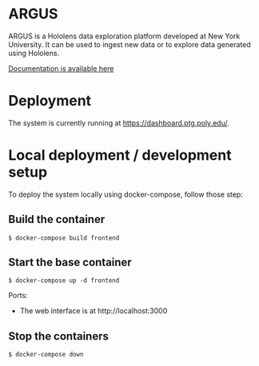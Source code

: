 # ARGUS

ARGUS is a Hololens data exploration platform developed at New York University. It can be used to ingest new data or to explore data generated using Hololens.

[Documentation is available here](https://dashboard-rtd.ptg.poly.edu/index.html#)

Deployment
==========

The system is currently running at https://dashboard.ptg.poly.edu/. 



Local deployment / development setup
====================================

To deploy the system locally using docker-compose, follow those step:

Build the container
--------------------

```
$ docker-compose build frontend
```

Start the base container
-------------------------

```
$ docker-compose up -d frontend
```

Ports:
* The web interface is at http://localhost:3000

Stop the containers
--------------------

```
$ docker-compose down
```
